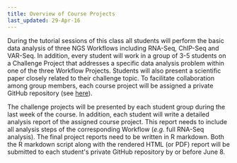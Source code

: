 ```yaml
---
title: Overview of Course Projects
last_updated: 29-Apr-16
---
```


During the tutorial sessions of this class all students will perform the basic data analysis 
of three NGS Workflows including RNA-Seq, ChIP-Seq and VAR-Seq. In addition, every student 
will work in a group of 3-5 students on a Challenge Project that addresses a specific data 
analysis problem within one of the three Workflow Projects. Students will also present a 
scientific paper closely related to their challenge topic. To facilitate collaboration among
group members, each course project will be assigned a private GitHub repository (see [here](https://docs.google.com/spreadsheets/d/1Im2mwX8NJ9FSZB2CVxoevTxttr2wzoG9ybL_GMMNN4A/edit#gid=1818533395)).

The challenge projects will be presented by each student group during the last week of the 
course. In addition, each student will write a detailed analysis report of the assigned course project.
This report needs to include all analysis steps of the corresponding Workflow (_e.g._ full 
RNA-Seq analysis). The final project reports need to be written in R markdown. Both the R 
markdown script along with the rendered HTML (or PDF) report will be submitted to each
student's private GitHub repository by or before June 8. 




